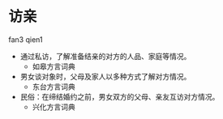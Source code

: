 # 访亲
fan3 qien1
+ 通过私访，了解准备结亲的对方的人品、家庭等情况。
  * 如皋方言词典
+ 男女谈对象时，父母及家人以多种方式了解对方情况。
  * 东台方言词典
+ 民俗：在缔结婚约之前，男女双方的父母、亲友互访对方情况。
  * 兴化方言词典
